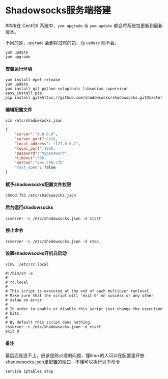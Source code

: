 # Shadowsocks服务端搭建

####在 CentOS 系统中，`yum upgrade` 与 `yum update` 都会将系统包更新到最新版本。

不同的是，`upgrade` 会删除过时的包，而 `update` 则不会。

```shell
yum update
yum upgrade
```

#### 安装运行环境

```she
yum install epel-release
yum update
yum install git python-setuptools libsodium supervisor 
easy_install pip
pip install git+https://github.com/shadowsocks/shadowsocks.git@master
```



#### 编辑配置文件

```shell
vim /etc/shadowsocks.json
```

```json
{
    "server":"0.0.0.0",
    "server_port":8338,
    "local_address": "127.0.0.1",
    "local_port":1080,
    "password":"mypassword",
    "timeout":300,
    "method":"aes-256-cfb"
    "fast_open": false
}
```

#### 赋予shadowsocks配置文件权限

```shell
chmod 755 /etc/shadowsocks.json
```

#### 后台运行shadowsocks

```shell
ssserver -c /etc/shadowsocks.json -d start
```

#### 停止命令

```shell
ssserver -c /etc/shadowsocks.json -d stop
```

#### 设置shadowsocks开机自启动

```shell
vimv  /etc/rc.local
```

```shell
#!/bin/sh -e
#
# rc.local
#
# This script is executed at the end of each multiuser runlevel.
# Make sure that the script will "exit 0" on success or any other
# value on error.
#
# In order to enable or disable this script just change the execution
# bits.
#
# By default this script does nothing.
ssserver -c /etc/shadowsocks.json -d start
exit 0
```

#### 备注

最后还是连不上，应该是防火墙的问题，懂linux的人可以在配置里开放shadowsocks.json里配置的端口，不懂可以执行以下命令

```shell
service iptables stop
```

